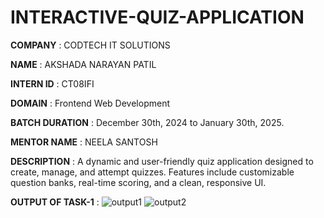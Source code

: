 # INTERACTIVE-QUIZ-APPLICATION

**COMPANY** : CODTECH IT SOLUTIONS

**NAME** : AKSHADA NARAYAN PATIL

**INTERN ID** : CT08IFI

**DOMAIN** : Frontend Web Development

**BATCH DURATION** : December 30th, 2024 to January 30th, 2025.

**MENTOR NAME** : NEELA SANTOSH

**DESCRIPTION** : A dynamic and user-friendly quiz application designed to create, manage, and attempt quizzes. Features include customizable question banks, real-time scoring, and a clean, responsive UI. 

**OUTPUT OF TASK-1** : ![output1](https://github.com/user-attachments/assets/a09993fe-6360-4ecc-897c-deee579f6ef4)
![output2](https://github.com/user-attachments/assets/8d5bde8f-1a09-41cb-81d2-99bdfb9a4bf6)
